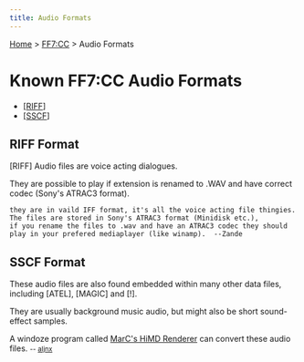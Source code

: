 ```yaml
---
title: Audio Formats
---
```


[Home](../Main%20Page.md) > [FF7:CC](../FF7:CC.md) > Audio Formats

# Known FF7:CC Audio Formats

-   [\[RIFF][1]\]
-   [\[SSCF][2]\]

## RIFF Format

\[RIFF\] Audio files are voice acting dialogues.

They are possible to play if extension is renamed to .WAV and have
correct codec (Sony's ATRAC3 format).

    they are in vaild IFF format, it's all the voice acting file thingies. The files are stored in Sony's ATRAC3 format (Minidisk etc.), 
    if you rename the files to .wav and have an ATRAC3 codec they should play in your prefered mediaplayer (like winamp).  --Zande

## SSCF Format

These audio files are also found embedded within many other data files,
including \[ATEL\], \[MAGIC\] and \[!\].

They are usually background music audio, but might also be short
sound-effect samples.

A windoze program called [MarC's HiMD Renderer][] can convert these
audio files. <small>-- [aljnx][]</small>

  [1]: Audio%20Formats.md#RIFF%20Format "wikilink"
  [2]: Audio%20Formats.md#SSCF%20Format "wikilink"
  [MarC's HiMD Renderer]: ../FF7:CC.md#Viewers%20/%20Extractors "wikilink"
  [aljnx]: http://forums.qhimm.com/index.php?action=profile;u=4675
